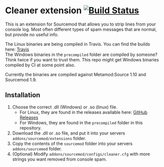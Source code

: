 # Cleaner extension [![Build Status](https://travis-ci.com/walliski/Cleaner.svg?branch=master)](https://travis-ci.com/walliski/Cleaner)

This is an extension for Sourcemod that allows you to strip lines from your console log. Most often
different types of spam messages that are normal, but provide no useful info.

The Linux binaries are being compiled in Travis. You can find the builds here: [Travis](https://travis-ci.com/walliski/Cleaner)  
The Windows binaries in the `precompiled` folder are compiled by someone? Think twice if you want to trust them. This repo might get
Windows binaries compiled by CI at some point also.

Currently the binaries are compiled against Metamod:Source 1.10 and Sourcemod 1.9.

## Installation

1. Choose the correct .dll (Windows) or .so (linux) file.
    - For Linux, they are found in the releases available here: [GitHub Releases](https://github.com/walliski/Cleaner/releases)
    - For Windows, they are found in the `precompiled` folder in this repository.
2. Download the .dll or .so file, and put it into your servers `addons/sourcemod/extensions` folder.
3. Copy the contents of the `sourcemod` folder into your servers `addons/sourcemod` folder.
4. (Optional) Modify `addons/sourcemod/configs/cleaner.cfg` with more strings you want removed from console spam.
